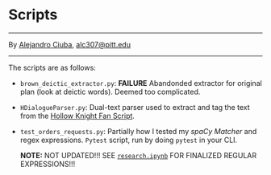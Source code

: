 # Scripts
***
By [Alejandro Ciuba](https://alejandrociuba.github.io), alc307@pitt.edu
***
The scripts are as follows:
- `brown_deictic_extractor.py`: **FAILURE** Abandonded extractor for original plan (look at deictic words). Deemed too complicated.
- `HDialogueParser.py`: Dual-text parser used to extract and tag the text from the [Hollow Knight Fan Script](https://docs.google.com/document/d/17zFS-WaLwkEw-4UV3ByH2SCmkAjQHHRY5_izHbdKSdI/edit?usp=sharing).
- `test_orders_requests.py`: Partially how I tested my _spaCy Matcher_ and regex expressions. `Pytest` script, run by doing `pytest` in your CLI.

    **NOTE:** NOT UPDATED!!! SEE [`research.ipynb`](https://github.com/Data-Science-for-Linguists-2022/Pragmatics-In-Video-Games/blob/main/notebooks/research.ipynb) FOR FINALIZED REGULAR EXPRESSIONS!!!